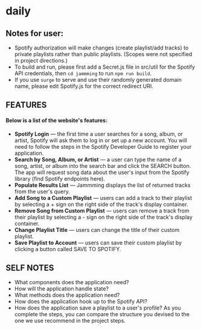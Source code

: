 # daily


## Notes for user:

- Spotify authorization will make changes (create playlist/add tracks) to private playlists rather than public playlists. (Scopes were not specified in project directions.)
- To build and run, please first add a Secret.js file in src/util for the Spotify API credentials, then `cd jammming` to run `npm run build`.
- If you use `surge` to serve and use their randomly generated domain name, please edit Spotify.js for the correct redirect URI.

## FEATURES

#### Below is a list of the website's features:

- **Spotify Login** — the first time a user searches for a song, album, or artist, Spotify will ask them to log in or set up a new account. You will need to follow the steps in the Spotify Developer Guide to register your application.
- **Search by Song, Album, or Artist** — a user can type the name of a song, artist, or album into the search bar and click the SEARCH button. The app will request song data about the user's input from the Spotify library (find Spotify endpoints here).
- **Populate Results List** — Jammming displays the list of returned tracks from the user's query.
- **Add Song to a Custom Playlist** — users can add a track to their playlist by selecting a + sign on the right side of the track's display container.
- **Remove Song from Custom Playlist** — users can remove a track from their playlist by selecting a - sign on the right side of the track's display container.
- **Change Playlist Title** — users can change the title of their custom playlist.
- **Save Playlist to Account** — users can save their custom playlist by clicking a button called SAVE TO SPOTIFY.


## SELF NOTES

- What components does the application need?
- How will the application handle state?
- What methods does the application need?
- How does the application hook up to the Spotify API?
- How does the application save a playlist to a user's profile? As you complete the steps, you can compare the structure you devised to the one we use recommend in the project steps.